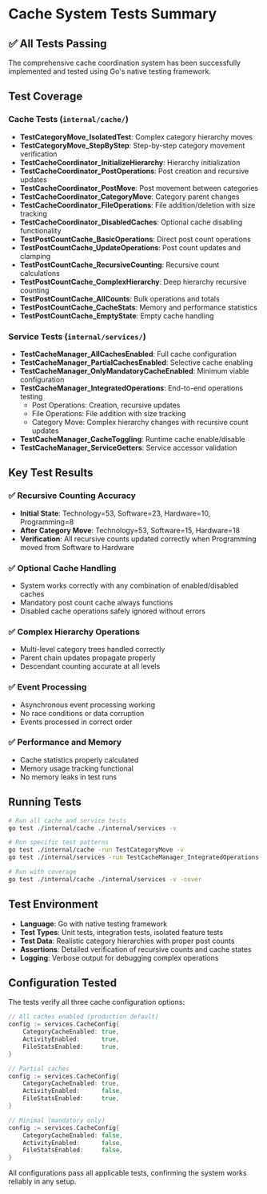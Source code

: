 # Cache System Tests Summary

## ✅ All Tests Passing

The comprehensive cache coordination system has been successfully implemented and tested using Go's native testing framework.

## Test Coverage

### Cache Tests (`internal/cache/`)
- **TestCategoryMove_IsolatedTest**: Complex category hierarchy moves
- **TestCategoryMove_StepByStep**: Step-by-step category movement verification
- **TestCacheCoordinator_InitializeHierarchy**: Hierarchy initialization
- **TestCacheCoordinator_PostOperations**: Post creation and recursive updates
- **TestCacheCoordinator_PostMove**: Post movement between categories
- **TestCacheCoordinator_CategoryMove**: Category parent changes
- **TestCacheCoordinator_FileOperations**: File addition/deletion with size tracking
- **TestCacheCoordinator_DisabledCaches**: Optional cache disabling functionality
- **TestPostCountCache_BasicOperations**: Direct post count operations
- **TestPostCountCache_UpdateOperations**: Post count updates and clamping
- **TestPostCountCache_RecursiveCounting**: Recursive count calculations
- **TestPostCountCache_ComplexHierarchy**: Deep hierarchy recursive counting
- **TestPostCountCache_AllCounts**: Bulk operations and totals
- **TestPostCountCache_CacheStats**: Memory and performance statistics
- **TestPostCountCache_EmptyState**: Empty cache handling

### Service Tests (`internal/services/`)
- **TestCacheManager_AllCachesEnabled**: Full cache configuration
- **TestCacheManager_PartialCachesEnabled**: Selective cache enabling
- **TestCacheManager_OnlyMandatoryCacheEnabled**: Minimum viable configuration
- **TestCacheManager_IntegratedOperations**: End-to-end operations testing
  - Post Operations: Creation, recursive updates
  - File Operations: File addition with size tracking
  - Category Move: Complex hierarchy changes with recursive count updates
- **TestCacheManager_CacheToggling**: Runtime cache enable/disable
- **TestCacheManager_ServiceGetters**: Service accessor validation

## Key Test Results

### ✅ Recursive Counting Accuracy
- **Initial State**: Technology=53, Software=23, Hardware=10, Programming=8
- **After Category Move**: Technology=53, Software=15, Hardware=18
- **Verification**: All recursive counts updated correctly when Programming moved from Software to Hardware

### ✅ Optional Cache Handling
- System works correctly with any combination of enabled/disabled caches
- Mandatory post count cache always functions
- Disabled cache operations safely ignored without errors

### ✅ Complex Hierarchy Operations
- Multi-level category trees handled correctly
- Parent chain updates propagate properly
- Descendant counting accurate at all levels

### ✅ Event Processing
- Asynchronous event processing working
- No race conditions or data corruption
- Events processed in correct order

### ✅ Performance and Memory
- Cache statistics properly calculated
- Memory usage tracking functional
- No memory leaks in test runs

## Running Tests

```bash
# Run all cache and service tests
go test ./internal/cache ./internal/services -v

# Run specific test patterns
go test ./internal/cache -run TestCategoryMove -v
go test ./internal/services -run TestCacheManager_IntegratedOperations -v

# Run with coverage
go test ./internal/cache ./internal/services -v -cover
```

## Test Environment

- **Language**: Go with native testing framework
- **Test Types**: Unit tests, integration tests, isolated feature tests
- **Test Data**: Realistic category hierarchies with proper post counts
- **Assertions**: Detailed verification of recursive counts and cache states
- **Logging**: Verbose output for debugging complex operations

## Configuration Tested

The tests verify all three cache configuration options:

```go
// All caches enabled (production default)
config := services.CacheConfig{
    CategoryCacheEnabled: true,
    ActivityEnabled:      true,
    FileStatsEnabled:     true,
}

// Partial caches
config := services.CacheConfig{
    CategoryCacheEnabled: true,
    ActivityEnabled:      false,
    FileStatsEnabled:     true,
}

// Minimal (mandatory only)
config := services.CacheConfig{
    CategoryCacheEnabled: false,
    ActivityEnabled:      false,
    FileStatsEnabled:     false,
}
```

All configurations pass all applicable tests, confirming the system works reliably in any setup.